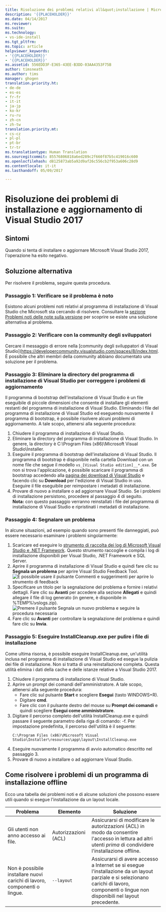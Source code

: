 ```yaml
---
title: Risoluzione dei problemi relativi all&quot;installazione | Microsoft Docs
description: '{{PLACEHOLDER}}'
ms.date: 04/14/2017
ms.reviewer: 
ms.suite: 
ms.technology:
- vs-ide-install
ms.tgt_pltfrm: 
ms.topic: article
helpviewer_keywords:
- '{{PLACEHOLDER}}'
- '{{PLACEHOLDER}}'
ms.assetid: 556EDD3F-E365-43EE-B3DD-03AA4353F75B
author: timsneath
ms.author: tims
manager: ghogen
translation.priority.ht:
- de-de
- es-es
- fr-fr
- it-it
- ja-jp
- ko-kr
- ru-ru
- zh-cn
- zh-tw
translation.priority.mt:
- cs-cz
- pl-pl
- pt-br
- tr-tr
ms.translationtype: Human Translation
ms.sourcegitcommit: 85576806818a6ed289c2f660f87b5c419016c600
ms.openlocfilehash: d8125873ab5a92d9af26c556cb2f953a606c28d9
ms.contentlocale: it-it
ms.lasthandoff: 05/09/2017

---
```

# <a name="troubleshooting-visual-studio-2017-installation-and-upgrade-failures"></a>Risoluzione dei problemi di installazione e aggiornamento di Visual Studio 2017

## <a name="symptoms"></a>Sintomi
Quando si tenta di installare o aggiornare Microsoft Visual Studio 2017, l'operazione ha esito negativo.

## <a name="workaround"></a>Soluzione alternativa
Per risolvere il problema, seguire questa procedura.

### <a name="step-1---check-whether-this-problem-is-a-known-issue"></a>Passaggio 1: Verificare se il problema è noto
Esistono alcuni problemi noti relativi al programma di installazione di Visual Studio che Microsoft sta cercando di risolvere. Consultare la [sezione Problemi noti delle note sulla versione](https://www.visualstudio.com/en-us/news/releasenotes/vs2017-relnotes#KIinstall) per scoprire se esiste una soluzione alternativa al problema.

### <a name="step-2---check-with-the-developer-community"></a>Passaggio 2: Verificare con la community degli sviluppatori
Cercare il messaggio di errore nella [community degli sviluppatori di Visual Studio](https://developercommunity.visualstudio.com/spaces/8/index.html. È possibile che altri membri della community abbiano documentato una soluzione per il problema.

### <a name="step-3---delete-the-visual-studio-installer-directory-to-fix-upgrade-problems"></a>Passaggio 3: Eliminare la directory del programma di installazione di Visual Studio per correggere i problemi di aggiornamento
Il programma di bootstrap dell'installazione di Visual Studio è un file eseguibile di piccole dimensioni che consente di installare gli elementi restanti del programma di installazione di Visual Studio. Eliminando i file del programma di installazione di Visual Studio ed eseguendo nuovamente il programma di bootstrap, è possibile risolvere alcuni problemi di aggiornamento. A tale scopo, attenersi alla seguente procedura:

1. Chiudere il programma di installazione di Visual Studio.
2. Eliminare la directory del programma di installazione di Visual Studio. In genere, la directory è C:\Program Files (x86)\Microsoft Visual Studio\Installer.
3. Eseguire il programma di bootstrap dell'installazione di Visual Studio. Il programma di bootstrap è disponibile nella cartella Download con un nome file che segue il modello ```vs_[Visual Studio edition]__*.exe```. Se non si trova l'applicazione, è possibile scaricare il programma di bootstrap accedendo alla [pagina dei download di Visual Studio](https://www.visualstudio.com/downloads/) e facendo clic su **Download** per l'edizione di Visual Studio in uso. Eseguire il file eseguibile per reimpostare i metadati di installazione.
4. Provare di nuovo a installare o ad aggiornare Visual Studio. Se i problemi di installazione persistono, procedere al passaggio 4 di seguito.
<br/>**Nota:** con questo passaggio verranno reinstallati i file del programma di installazione di Visual Studio e ripristinati i metadati di installazione. 

### <a name="step-4---report-a-problem"></a>Passaggio 4: Segnalare un problema
In alcune situazioni, ad esempio quando sono presenti file danneggiati, può essere necessario esaminare i problemi singolarmente:

1. Scaricare ed eseguire lo [strumento di raccolta dei log di Microsoft Visual Studio e .NET Framework](https://www.microsoft.com/en-us/download/details.aspx?id=12493). Questo strumento raccoglie e compila i log di installazione disponibili per Visual Studio, .NET Framework e SQL Server.
2. Aprire il programma di installazione di Visual Studio e quindi fare clic su **Segnala un problema** per aprire Visual Studio Feedback Tool.
![È possibile usare il pulsante Commenti e suggerimenti per aprire lo strumento di feedback](media/report-a-problem.png)
3. Specificare un titolo per la segnalazione del problema e fornire i relativi dettagli. Fare clic su **Avanti** per accedere alla sezione **Allegati** e quindi allegare il file di log generato (in genere, è disponibile in %TEMP%\vslogs.zip).
![Premere il pulsante Segnala un nuovo problema e seguire la procedura necessaria](media/problem-report-details.png)
4. Fare clic su **Avanti** per controllare la segnalazione del problema e quindi fare clic su **Invia**.

### <a name="step-5---run-installcleanupexe-to-clean-up-installation-files"></a>Passaggio 5: Eseguire InstallCleanup.exe per pulire i file di installazione
Come ultima risorsa, è possibile eseguire InstallCleanup.exe, un'utilità inclusa nel programma di installazione di Visual Studio ed esegue la pulizia dei file di installazione. Non si tratta di una reinstallazione completa. Questa utilità elimina i dati della cache e delle istanze relative a Visual Studio 2017.

1. Chiudere il programma di installazione di Visual Studio.
2. Aprire un prompt dei comandi dell'amministratore. A tale scopo, attenersi alla seguente procedura:
   * Fare clic sul pulsante **Start** e scegliere **Esegui** (tasto WINDOWS+R).
   * Digitare **cmd**.
   * Fare clic con il pulsante destro del mouse su **Prompt dei comandi** e quindi scegliere **Esegui come amministratore**.
3. Digitare il percorso completo dell'utilità InstallCleanup.exe e quindi passare il seguente parametro della riga di comando: -f. Per impostazione predefinita, il percorso dell'utilità è il seguente:
   ```
   C:\Program Files (x86)\Microsoft Visual Studio\Installer\resources\app\layout\InstallCleanup.exe
   ```
4. Eseguire nuovamente il programma di avvio automatico descritto nel passaggio 3.
5. Provare di nuovo a installare o ad aggiornare Visual Studio.

## <a name="how-to-troubleshoot-an-offline-installer"></a>Come risolvere i problemi di un programma di installazione offline
Ecco una tabella dei problemi noti e di alcune soluzioni che possono essere utili quando si esegue l'installazione da un layout locale.

| Problema       | Elemento                   | Soluzione |
| ----------- | ---------------------- | -------- |
| Gli utenti non anno accesso ai file. | Autorizzazioni (ACL) | Assicurarsi di modificare le autorizzazioni (ACL) in modo da consentire l'accesso in lettura ad altri utenti *prima* di condividere l'installazione offline. |
| Non è possibile installare nuovi carichi di lavoro, componenti o lingue.  | `--layout`  | Assicurarsi di avere accesso a Internet se si esegue l'installazione da un layout parziale e si selezionano carichi di lavoro, componenti o lingue non disponibili nel layout precedente. |



